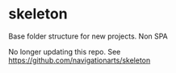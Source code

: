 skeleton
========

Base folder structure for new projects. Non SPA


No longer updating this repo. See https://github.com/navigationarts/skeleton
